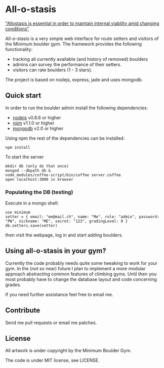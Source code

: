 # All-o-stasis

["Allostasis is essential in order to maintain internal viability amid
changing conditions"](http://en.wikipedia.org/wiki/Allostasis)

All-o-stasis is a very simple web interface for route setters and visitors of the
Minimum boulder gym. The framework provides the following functionality:

* tracking all currently available (and history of removed) boulders
* admins can survey the performance of their setters.
* visitors can rate boulders (1 - 3 stars).

The project is based on nodejs, express, jade and uses mongodb.



## Quick start ##

In order to run the boulder admin install the following dependencies:

* [nodejs](http://nodejs.org/) v0.6.6 or higher
* [npm](http://npmjs.org/) v1.1.0 or higher
* [mongodb](http://www.mongodb.org/) v2.0 or higher

Using npm the rest of the dependencies can be installed:

    npm install

To start the server

    mkdir db (only do that once)
    mongod --dbpath db &
    node_modules/coffee-script/bin/coffee server.coffee
    open localhost:3000 in browser


### Populating the DB (testing) ###

Execute in a mongo shell:

    use minimum
    setter = { email: "me@mail.ch", name: "Me", role: "admin", password: "PW", nickname: "ME", secret: "123", gradingLevel: 0 }
    db.setters.save(setter)

then visit the webpage, log in and start adding boulders.



## Using all-o-stasis in your gym?

Currently the code probably needs quite some tweaking to work for your gym. In
the (not so near) future I plan to implement a more modular approach abstracting
common features of climbing gyms. Until then you most probably have to change
the database layout and code concerning grades.

If you need further assistance feel free to email me.


## Contribute ##

Send me pull requests or email me patches.


## License ##

All artwork is under copyright by the Minimum Boulder Gym.

The code is under MIT license, see LICENSE.
